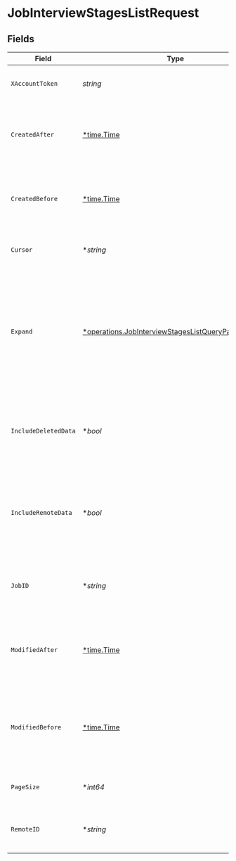 # JobInterviewStagesListRequest


## Fields

| Field                                                                                                                   | Type                                                                                                                    | Required                                                                                                                | Description                                                                                                             |
| ----------------------------------------------------------------------------------------------------------------------- | ----------------------------------------------------------------------------------------------------------------------- | ----------------------------------------------------------------------------------------------------------------------- | ----------------------------------------------------------------------------------------------------------------------- |
| `XAccountToken`                                                                                                         | *string*                                                                                                                | :heavy_check_mark:                                                                                                      | Token identifying the end user.                                                                                         |
| `CreatedAfter`                                                                                                          | [*time.Time](https://pkg.go.dev/time#Time)                                                                              | :heavy_minus_sign:                                                                                                      | If provided, will only return objects created after this datetime.                                                      |
| `CreatedBefore`                                                                                                         | [*time.Time](https://pkg.go.dev/time#Time)                                                                              | :heavy_minus_sign:                                                                                                      | If provided, will only return objects created before this datetime.                                                     |
| `Cursor`                                                                                                                | **string*                                                                                                               | :heavy_minus_sign:                                                                                                      | The pagination cursor value.                                                                                            |
| `Expand`                                                                                                                | [*operations.JobInterviewStagesListQueryParamExpand](../../models/operations/jobinterviewstageslistqueryparamexpand.md) | :heavy_minus_sign:                                                                                                      | Which relations should be returned in expanded form. Multiple relation names should be comma separated without spaces.  |
| `IncludeDeletedData`                                                                                                    | **bool*                                                                                                                 | :heavy_minus_sign:                                                                                                      | Whether to include data that was marked as deleted by third party webhooks.                                             |
| `IncludeRemoteData`                                                                                                     | **bool*                                                                                                                 | :heavy_minus_sign:                                                                                                      | Whether to include the original data Merge fetched from the third-party to produce these models.                        |
| `JobID`                                                                                                                 | **string*                                                                                                               | :heavy_minus_sign:                                                                                                      | If provided, will only return interview stages for this job.                                                            |
| `ModifiedAfter`                                                                                                         | [*time.Time](https://pkg.go.dev/time#Time)                                                                              | :heavy_minus_sign:                                                                                                      | If provided, only objects synced by Merge after this date time will be returned.                                        |
| `ModifiedBefore`                                                                                                        | [*time.Time](https://pkg.go.dev/time#Time)                                                                              | :heavy_minus_sign:                                                                                                      | If provided, only objects synced by Merge before this date time will be returned.                                       |
| `PageSize`                                                                                                              | **int64*                                                                                                                | :heavy_minus_sign:                                                                                                      | Number of results to return per page.                                                                                   |
| `RemoteID`                                                                                                              | **string*                                                                                                               | :heavy_minus_sign:                                                                                                      | The API provider's ID for the given object.                                                                             |